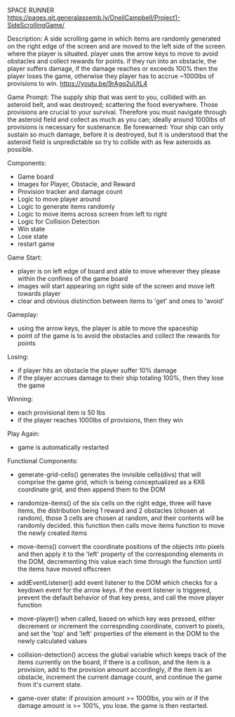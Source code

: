 SPACE RUNNER
https://pages.git.generalassemb.ly/OneilCampbell/Project1-SideScrollingGame/


Description:
A side scrolling game in which items are randomly generated on the right edge of the screen and are moved to the left side of the screen where the player is situated. player uses the arrow keys to move to avoid obstacles and collect rewards for points. if they run into an obstacle, the player suffers damage, if the damage reaches or exceeds 100% then the player loses the game, otherwise they player has to accrue ~1000lbs of provisions to win.
https://youtu.be/9rAgq2uUtL4

Game Prompt:
The supply ship that was sent to you, collided with an asteroid belt, and was destroyed; scattering the food everywhere. Those provisions are crucial to your survival. Therefore you must navigate through the asteroid field and collect as much as you can; ideally around 1000lbs of provisions is necessary for sustenance. Be forewarned: Your ship can only sustain so much
damage, before it is destroyed, but it is understood that the asteroid field is unpredictable so try to collide with as few asteroids as possible.

Components:
- Game board
- Images for Player, Obstacle, and Reward
- Provision tracker and damage count
- Logic to move player around
- Logic to generate items randomly
- Logic to move items across screen from left to right
- Logic for Collision Detection
- Win state
- Lose state
- restart game 

Game Start:
- player is on left edge of board and able to move wherever they please within the confines of the game board
- images will start appearing on right side of the screen and move left towards player
- clear and obvious distinction between items to 'get' and ones to 'avoid'

Gameplay:
- using the arrow keys, the player is able to move the spaceship
- point of the game is to avoid the obstacles and collect the rewards for points

Losing:
- if player hits an obstacle the player suffer 10% damage
- if the player accrues damage to their ship totaling 100%, then they lose the game

Winning:
- each provisional item is 50 lbs
- if the player reaches 1000lbs of provisions, then they win

Play Again:
- game is automatically restarted

Functional Components:
- generate-grid-cells() generates the invisible cells(divs) that will comprise the game grid, which is being conceptualized as a 6X6 coordinate grid, and then append them to the DOM

- randomize-items() of the six cells on the right edge, three will have items, the distribution being 1 reward and 2 obstacles (chosen at random), those 3 cells are chosen at random, and their contents will be randomly decided. this function then calls move items function to move the newly created items

- move-items() convert the coordinate positions of the objects into pixels and then apply it to the 'left' property of the corresponding elements in the DOM, decrementing this value each time through the function until the items have moved offscreen

- addEventListener() add event listener to the DOM which checks for a keydown event for the arrow keys. if the event listener is triggered, prevent the default behavior of that key press, and call the move player function

- move-player() when called, based on which key was pressed, either decrement or increment the correspnding coordinate, convert to pixels, and set the 'top' and 'left' properties of the element in the DOM to the newly calculated values

- collision-detection() access the global variable which keeps track of the items currently on the board, if there is a collison, and the item is a provision, add to the provision amount accordingly, if the item is an obstacle, increment the current damage count, and continue the game from it's current state.

- game-over state: if provision amount  >= 1000lbs, you win or if the damage amount is  >= 100%, you lose. the game is then restarted.